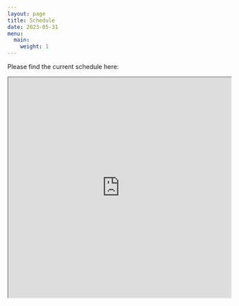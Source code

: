 ```yaml
---
layout: page
title: Schedule
date: 2023-05-31
menu:
  main:
    weight: 1
---
```


Please find the current schedule here:

<div markdown = "0">

<iframe width="100%" height="500" src="https://docs.google.com/spreadsheets/d/e/2PACX-1vShzY3jYTD4_ce0-Pa366GexHUnKBAPnhxW97-Ruxm0QNI38Fmfrx229O-q8CI21EjXfhtSJpyCeFd4/pubhtml?gid=0&amp;single=true&amp;widget=true&amp;headers=false"></iframe>

</div>
